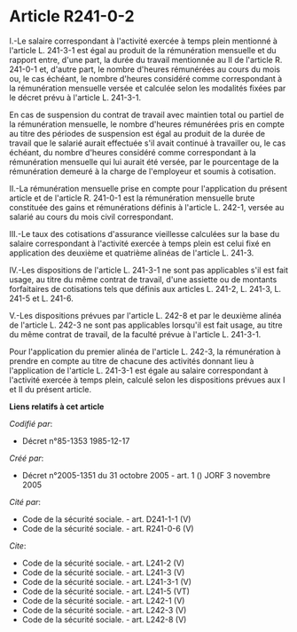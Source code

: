 # Article R241-0-2

I.-Le salaire correspondant à l'activité exercée à temps plein mentionné à l'article L. 241-3-1 est égal au produit de la
rémunération mensuelle et du rapport entre, d'une part, la durée du travail mentionnée au II de l'article R. 241-0-1 et,
d'autre part, le nombre d'heures rémunérées au cours du mois ou, le cas échéant, le nombre d'heures considéré comme
correspondant à la rémunération mensuelle versée et calculée selon les modalités fixées par le décret prévu à l'article L.
241-3-1. 

En cas de suspension du contrat de travail avec maintien total ou partiel de la rémunération mensuelle, le nombre d'heures
rémunérées pris en compte au titre des périodes de suspension est égal au produit de la durée de travail que le salarié
aurait effectuée s'il avait continué à travailler ou, le cas échéant, du nombre d'heures considéré comme correspondant à la
rémunération mensuelle qui lui aurait été versée, par le pourcentage de la rémunération demeuré à la charge de l'employeur et
soumis à cotisation. 

II.-La rémunération mensuelle prise en compte pour l'application du présent article et de l'article R. 241-0-1 est la
rémunération mensuelle brute constituée des gains et rémunérations définis à l'article L. 242-1, versée au salarié au cours
du mois civil correspondant. 

III.-Le taux des cotisations d'assurance vieillesse calculées sur la base du salaire correspondant à l'activité exercée à
temps plein est celui fixé en application des deuxième et quatrième alinéas de l'article L. 241-3. 

IV.-Les dispositions de l'article L. 241-3-1 ne sont pas applicables s'il est fait usage, au titre du même contrat de
travail, d'une assiette ou de montants forfaitaires de cotisations tels que définis aux articles L. 241-2, L. 241-3, L. 241-5
et L. 241-6. 

V.-Les dispositions prévues par l'article L. 242-8 et par le deuxième alinéa de l'article L. 242-3 ne sont pas applicables
lorsqu'il est fait usage, au titre du même contrat de travail, de la faculté prévue à l'article L. 241-3-1. 

Pour l'application du premier alinéa de l'article L. 242-3, la rémunération à prendre en compte au titre de chacune des
activités donnant lieu à l'application de l'article L. 241-3-1 est égale au salaire correspondant à l'activité exercée à
temps plein, calculé selon les dispositions prévues aux I et II du présent article.

**Liens relatifs à cet article**

_Codifié par_:

  - Décret n°85-1353 1985-12-17

_Créé par_:

  - Décret n°2005-1351 du 31 octobre 2005 - art. 1 () JORF 3 novembre 2005

_Cité par_:

  - Code de la sécurité sociale. - art. D241-1-1 (V)
  - Code de la sécurité sociale. - art. R241-0-6 (V)

_Cite_:

  - Code de la sécurité sociale. - art. L241-2 (V)
  - Code de la sécurité sociale. - art. L241-3 (V)
  - Code de la sécurité sociale. - art. L241-3-1 (V)
  - Code de la sécurité sociale. - art. L241-5 (VT)
  - Code de la sécurité sociale. - art. L242-1 (V)
  - Code de la sécurité sociale. - art. L242-3 (V)
  - Code de la sécurité sociale. - art. L242-8 (V)

